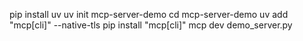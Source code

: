 pip install uv
uv init mcp-server-demo
cd mcp-server-demo
uv add "mcp[cli]" --native-tls
pip install "mcp[cli]"
mcp dev demo_server.py
